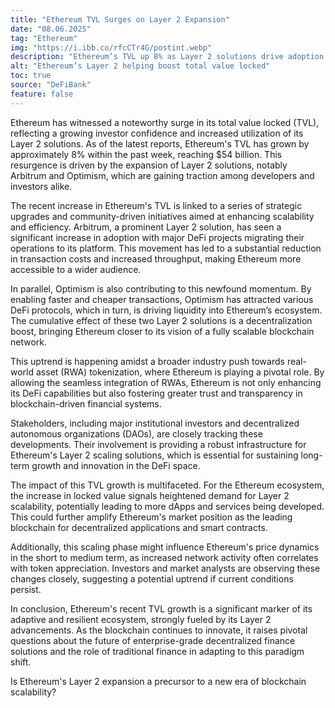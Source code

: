 ```yaml
---
title: "Ethereum TVL Surges on Layer 2 Expansion"
date: "08.06.2025"
tag: "Ethereum"
img: "https://i.ibb.co/rfcCTr4G/postint.webp"
description: "Ethereum’s TVL up 8% as Layer 2 solutions drive adoption."
alt: "Ethereum’s Layer 2 helping boost total value locked"
toc: true
source: "DeFiBank"
feature: false
---
```


Ethereum has witnessed a noteworthy surge in its total value locked (TVL), reflecting a growing investor confidence and increased utilization of its Layer 2 solutions. As of the latest reports, Ethereum's TVL has grown by approximately 8% within the past week, reaching $54 billion. This resurgence is driven by the expansion of Layer 2 solutions, notably Arbitrum and Optimism, which are gaining traction among developers and investors alike.

The recent increase in Ethereum's TVL is linked to a series of strategic upgrades and community-driven initiatives aimed at enhancing scalability and efficiency. Arbitrum, a prominent Layer 2 solution, has seen a significant increase in adoption with major DeFi projects migrating their operations to its platform. This movement has led to a substantial reduction in transaction costs and increased throughput, making Ethereum more accessible to a wider audience.

In parallel, Optimism is also contributing to this newfound momentum. By enabling faster and cheaper transactions, Optimism has attracted various DeFi protocols, which in turn, is driving liquidity into Ethereum’s ecosystem. The cumulative effect of these two Layer 2 solutions is a decentralization boost, bringing Ethereum closer to its vision of a fully scalable blockchain network.

This uptrend is happening amidst a broader industry push towards real-world asset (RWA) tokenization, where Ethereum is playing a pivotal role. By allowing the seamless integration of RWAs, Ethereum is not only enhancing its DeFi capabilities but also fostering greater trust and transparency in blockchain-driven financial systems.

Stakeholders, including major institutional investors and decentralized autonomous organizations (DAOs), are closely tracking these developments. Their involvement is providing a robust infrastructure for Ethereum's Layer 2 scaling solutions, which is essential for sustaining long-term growth and innovation in the DeFi space.

The impact of this TVL growth is multifaceted. For the Ethereum ecosystem, the increase in locked value signals heightened demand for Layer 2 scalability, potentially leading to more dApps and services being developed. This could further amplify Ethereum's market position as the leading blockchain for decentralized applications and smart contracts.

Additionally, this scaling phase might influence Ethereum's price dynamics in the short to medium term, as increased network activity often correlates with token appreciation. Investors and market analysts are observing these changes closely, suggesting a potential uptrend if current conditions persist.

In conclusion, Ethereum's recent TVL growth is a significant marker of its adaptive and resilient ecosystem, strongly fueled by its Layer 2 advancements. As the blockchain continues to innovate, it raises pivotal questions about the future of enterprise-grade decentralized finance solutions and the role of traditional finance in adapting to this paradigm shift.

Is Ethereum's Layer 2 expansion a precursor to a new era of blockchain scalability?